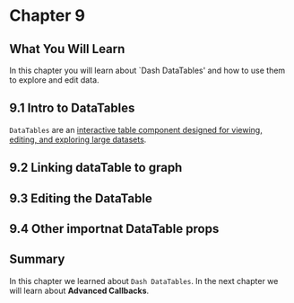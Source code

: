# Chapter 9

## What You Will Learn
In this chapter you will learn about `Dash DataTables' and how to use them to explore and edit data.

## 9.1 Intro to DataTables
`DataTables` are an [interactive table component designed for viewing, editing, and exploring large datasets](https://dash.plotly.com/datatable).  


## 9.2 Linking dataTable to graph

## 9.3 Editing the DataTable

## 9.4 Other importnat DataTable props

## Summary
In this chapter we learned about `Dash DataTables`.  In the next chapter we will learn about **Advanced Callbacks**.

